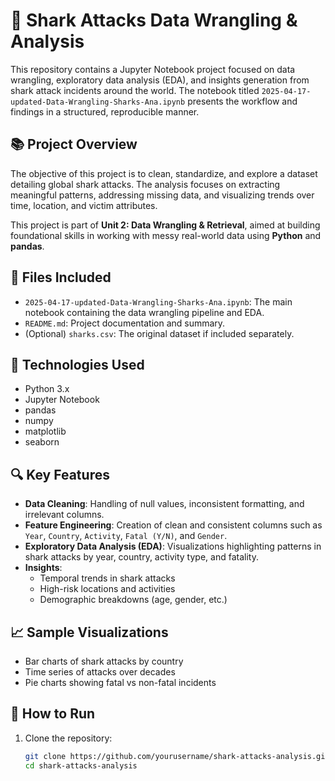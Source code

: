# 🦈 Shark Attacks Data Wrangling & Analysis

This repository contains a Jupyter Notebook project focused on data wrangling, exploratory data analysis (EDA), and insights generation from shark attack incidents around the world. The notebook titled `2025-04-17-updated-Data-Wrangling-Sharks-Ana.ipynb` presents the workflow and findings in a structured, reproducible manner.

## 📚 Project Overview

The objective of this project is to clean, standardize, and explore a dataset detailing global shark attacks. The analysis focuses on extracting meaningful patterns, addressing missing data, and visualizing trends over time, location, and victim attributes.

This project is part of **Unit 2: Data Wrangling & Retrieval**, aimed at building foundational skills in working with messy real-world data using **Python** and **pandas**.

## 📁 Files Included

- `2025-04-17-updated-Data-Wrangling-Sharks-Ana.ipynb`: The main notebook containing the data wrangling pipeline and EDA.
- `README.md`: Project documentation and summary.
- (Optional) `sharks.csv`: The original dataset if included separately.

## 🧰 Technologies Used

- Python 3.x
- Jupyter Notebook
- pandas
- numpy
- matplotlib
- seaborn

## 🔍 Key Features

- **Data Cleaning**: Handling of null values, inconsistent formatting, and irrelevant columns.
- **Feature Engineering**: Creation of clean and consistent columns such as `Year`, `Country`, `Activity`, `Fatal (Y/N)`, and `Gender`.
- **Exploratory Data Analysis (EDA)**: Visualizations highlighting patterns in shark attacks by year, country, activity type, and fatality.
- **Insights**:
  - Temporal trends in shark attacks
  - High-risk locations and activities
  - Demographic breakdowns (age, gender, etc.)

## 📈 Sample Visualizations

- Bar charts of shark attacks by country
- Time series of attacks over decades
- Pie charts showing fatal vs non-fatal incidents

## 🚀 How to Run

1. Clone the repository:
   ```bash
   git clone https://github.com/yourusername/shark-attacks-analysis.git
   cd shark-attacks-analysis
